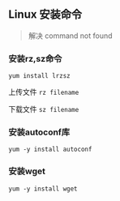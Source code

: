 ## Linux 安装命令

> 解决 command not found

### 安装rz,sz命令

```text
yum install lrzsz
```

上传文件 `rz filename`

下载文件 `sz filename`


### 安装autoconf库
```text
yum -y install autoconf
```

### 安装wget
```text
yum -y install wget
```
